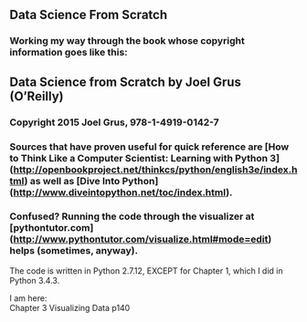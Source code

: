 ## Data Science From Scratch  

### Working my way through the book whose copyright information goes like this:  

## Data Science from Scratch by Joel Grus (O’Reilly)
### Copyright 2015 Joel Grus, 978-1-4919-0142-7


### Sources that have proven useful for quick reference are [How to Think Like a Computer Scientist: Learning with Python 3] (http://openbookproject.net/thinkcs/python/english3e/index.html) as well as [Dive Into Python] (http://www.diveintopython.net/toc/index.html).

### Confused? Running the code through the visualizer at [pythontutor.com] (http://www.pythontutor.com/visualize.html#mode=edit) helps (sometimes, anyway).  


The code is written in Python 2.7.12, EXCEPT for Chapter 1, which I did in Python 3.4.3.

I am here:  
Chapter 3 Visualizing Data p140
